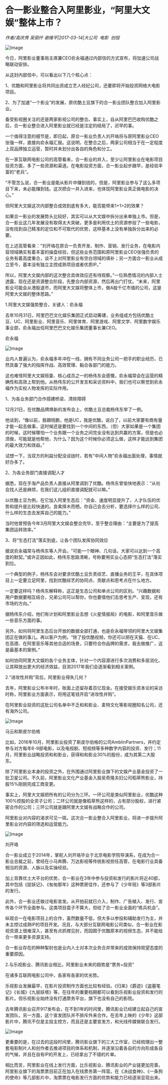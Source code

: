 # 合一影业整合入阿里影业，“阿里大文娱”整体上市？

*作者/高庆秀 吴丽仟 谢维平|2017-03-14|大公司 
                                                电影 
                                                创投*

![Image](http://image.tianjimedia.com/uploadImages/2015/224/43/B0NX9N9O7E08_20150812071622_84732.jpg)

今日，阿里影业董事局主席兼CEO俞永福通过内部信的方式宣布，将加速公司战略联动安排。

从这封内部信中，可以看出以下几个核心点：

1、优酷和阿里影业将共同出资成立艺人经纪公司，还要即将开始投资网络大电影项目。

2、为了加速“一个影业”的发展，原优酷土豆旗下的合一影业团队整合加入阿里影业。

备受影视圈关注的还是两家影视公司的整合。事实上，自从阿里巴巴收购优酷之后，合一影业整合进入阿里影业就已经是注定的结局了，迟早的事。

一个值得注意的细节是，即日起，原合一影业负责人刘开珞将与原阿里影业CEO张强一样，直接向俞永福汇报。这说明，在整合之后，两家公司相当于在一定程度上双品牌独立运营，暂时并未划分出各自的角色和分工。

在一家互联网电影公司的高管看来，合一影业的并入，至少让阿里影业在电影项目投资方面，多了一些资源和渠道。在电影投资方面，合一影业起步跟早，是经验丰富的“老兵”。

“不管怎么说，合一影业是能从影片中赚到钱的，但是，阿里影业参与了这么多项目下来，未必能赚到钱。这次把合一并入进来，也体现阿里影业真正做电影的决心。”

但阿里大文娱这次内部整合成效到底有多大，能否能带来1+1>2的效果？

如果合一影业的发展势头比较好，其实可以从大文娱中拆分出来单独上市。但是，合一影业这几年发展没有取得太大突破，更多是利用优土的资源参投了一些电影，没有找到自己精准的定位和不可取代的优势，这样基本上没有单独拆分出来的必要。

在上述高管看来：“刘开珞在原合一负责开发、制作、营销、发行业务，在电影内容领域确实有着丰富的操盘经验，但这些业务范围和原阿里影业CEO张强负责的业务有着高度重合，谈不上对阿里影业有空白领域的填补；另一方面合一影业从成立至今，基本没有独立主控成熟项目或者优质IP。”

所以，阿里大文娱内部的这次整合具体效应还有待观察。”一位熟悉情况的内部人士透露，现在还是资源整合阶段，先整合内部资源，然后再出门打仗。“未来，阿里影业可能会从港股退市，而阿里大文娱将整体上市，做A股千亿市值的公司，这是阿里大文娱的整体思路。”

1.阿里大文娱强势整合，关键人：俞永福

去年10月31日，阿里巴巴文化娱乐集团正式启动筹建，业务组成方包括优酷土豆、UC、阿里影业、阿里音乐、阿里体育、阿里游戏、阿里文学、阿里数字娱乐事业部，俞永福出任阿里巴巴文化娱乐集团董事长兼CEO。

俞永福

![Image](http://static.ylzbl.com/201704281805072342)

业内人普遍认为，俞永福多年冲在一线、拥有不同业务公司一把手的职业经历，已然具备了强大的指挥作战、高效管理、黏合各部门的能力。

这也难怪阿里大文娱班委、核心成员之一的杨伟东会感慨，俞永福常会在运营的精确性和高效上帮到他。从杨伟东的公开发言和采访资料中，我们也可以察觉到俞永福作为实权人物发挥的实际作用。

1、为各业务部门合作搭建桥梁、清除障碍

12月21日，在优酷品牌焕新的发布会上，优酷土豆总裁杨伟东举了一例。

他谈到，“像以前，我跟晓鹏，他是UC，我是优酷，说白了，以前大家要有商有量才能一起去做事，这时候还是要找到一个中间的东西，（但）大家如果是一个集团的时候，这时候哪怕一个业务跟一个业务之间完全没有达到共赢的方案，但是也必须做，可能就是他帮他，为什么？因为这个时候你必须这么做，这样才能达到集团的最大效力和效益。”

试想一下，当双方的利益分配没谈拢时，若有“中间人物”俞永福出面处理，事情就好办多了。

2、为各业务部门直接调配人才

据悉，现在手淘产品负责人直接从阿里调到了优酷。杨伟东曾愉快地表示：“从社会找人还是麻烦，在我们这儿组织直接调配就可以嘛。”

以优酷土豆为例，在它加入阿里生态后：“资金、速度明显提升了，人才队伍的优势和提升是比较快速的。良禽择木而栖，你自己会去分析，要选择什么样的公司、什么样的生态去发挥自己的能力。”

当时他曾预告今年3月阿里大文娱会整合完毕，至于整合理由：“主要是为了提高集团运转效率。”

3、将“生态打法”落实到底，让各个团队发挥协同效应

据说俞永福常与杨伟东等人开会。“可能一个眼神、几句话，大家可以达到一个高度的默契。”或许正因如此，杨伟东思路清晰，号称要用实业心态把“生态打法”落实到位。

一个典型的例子，杨伟东会对要求优酷土豆负责综艺、直播业务的王平，在具体项目上一定要立足阿里，找到优酷综艺的协同点、贡献点和思考点在什么地方。

一定要这样吗？杨伟东解释称，这正是生态公司和单点公司的区别。“兴趣数据和用户数据要相互结合，兄弟公司可以帮你，你也要借他们去思考生产、变现，还有市场的方向。”

据杨伟东介绍，他们有计划和阿里影业去想《火星情报局》的电影，和阿里音乐做一些音乐方面的事。

另外，如何将阿里生态后台开放的数据全部打通，也是俞永福带领的阿里大文娱集团正在做的事儿。再以客户为例，“除了投优酷视频，你还可以把在天猫、在UC、在高德、在阿里音乐等其他合适的场景，只要符合你品牌的需求，我去做推广，这是最基本的案例。”

如何协同阿里大文娱的各个业务主体，针对一个内容源进行多次消费和多层消化、让其释放出更大的经济效益，目测2017年我们会逐渐看到相关案例。

2.“进攻性并购”背后，阿里影业得失几何？

去年，阿里影业公布半年时，账面上还留存着百亿现金。在接受娱乐资本论的采访时称，阿里影业方面表示，将用这笔钱开启“进攻性并购”。

在阿里影业投资的这批公司名单中不乏和和影业、麦特文化等影视圈知名公司，还有海外公司。

![Image](http://static.ylzbl.com/201704281805081280)

马云和斯皮尔伯格

比如，2016年10月，阿里影业投资了斯皮尔伯格的公司AmblinPartners，并约定参与对方每年6-9部电影，以及电视剧、短视频等多种数字内容的投资、发行；11月，阿里影业战略投资和和影业，获得和和影业30%的股份，成为其第二大股东。

除了阿里影业本身的投资之外，在外围通过阿里影业旗下的文娱产业基金投资了一批卫星公司。不久前，阿里影业文化产业基金入股吴奇隆夫妇公司稻草熊影业，持股15%刚刚完成工商变更。

事实上，阿里大文娱把所有的公司分为三环。一环公司是类似阿里影业，优酷这种100%控股的全资子公司；二环公司就是像稻草熊这样的，占有部分股权，进行紧密合作的公司；三环公司就是跟阿里大文娱有战略合作的公司。

阿里影业对内容的渴求可见一斑。这次合一影业整合入阿里影业，将进一步提升阿里影业对内容的筛选和运营能力。

![Image](http://static.ylzbl.com/201704281805081154)

刘开珞

合一影业成立于2014年，掌舵人刘开珞毕业于北京电影学院导演系，在成为合一影业总裁之前，曾经在小马奔腾、万达影视等传统影视担任高管，在电影行业具备相当的资源、人脉以及实操经验。

加上背靠优土大平台的优势，合一影业在3年中参与投资和发行的影片将近40部，其中包括《捉妖记》、《匆匆那年》这种票房佳作，还参与了《少年班》等3部影片的发行。

此外，合一影业还做过电影宣发。从开拍前就已介入，制作、广告植入、发行、宣传各个环节全面参与。这类项目盘子不算大，但给了合一影业全面的“练兵机会”。

纵观合一在电影项目上的合作，虽然数量不低，但大多以参投和辅助发行为主，并未主控过成熟IP的项目开发。况且，与大部分互联网电影公司类似，合一影业在影视资源上很难深入，甚至有点抓襟见肘，而园囿于优酷原本的视频生态，并不能给合一带来更多资源支持。

合一影业存在的种种掣肘也是业内人士对本次业务合并带来的成效保持观望态度的重要原因。

2.与乐视影业、腾讯影业相比，阿里影业未来的趋势是“票务+投资”

在诸多互联网电影公司中，各家有各家的优劣势。

乐视影业发展最早，在影片投资制作方面也比较有经验。《归来》《爵迹》《盗墓笔记》《长城》《九层妖塔》等，在往年的重要档期都可以看到乐视影业投资和发行的影片。但乐视影业始终没有打通票务平台，旗下也没有自己的影院。

去年腾讯影业召开917发布会，在不到1年的时间里，腾讯影业已经建立起自己的宣发团队，另一方面，这个宣发团队并不排斥外来合作。在去年上映的《少年》这部影片中，腾讯不仅是主投主控方，而且还是主要宣发方，和光线传媒做联合发行。

![Image](http://static.ylzbl.com/201704281805089464)

更重要的是，在过去的这段时间里，腾讯影业旗下的三大工作室，已经梳理出一整套电影制片人和创作者去推进项目的体系和机制，并逐渐沿着各自的方向形成各自的气候，并且在自有IP的开发上，已经拿出了不错的片单。

相比而言，阿里影业在线上发行方面，比乐视影业、腾讯影业的产业链更加完善。阿里影业旗下的淘票票目前正在加入在线票务第一阵营。在《决战食神》、《一条狗的使命》等几部影片中，淘票票在电影发行方面的优势和能力已经逐渐显现出来。

